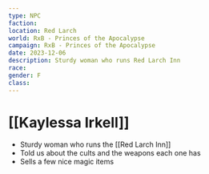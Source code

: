 ```yaml
---
type: NPC
faction: 
location: Red Larch
world: RxB - Princes of the Apocalypse
campaign: RxB - Princes of the Apocalypse
date: 2023-12-06
description: Sturdy woman who runs Red Larch Inn
race: 
gender: F
class:
---
```

# [[Kaylessa Irkell]]

- Sturdy woman who runs the [[Red Larch Inn]]
- Told us about the cults and the weapons each one has
- Sells a few nice magic items